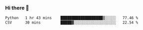 ### Hi there 👋

<!--START_SECTION:waka-->

```txt
Python   1 hr 43 mins    ███████████████████▒░░░░░   77.46 %
CSV      30 mins         █████▓░░░░░░░░░░░░░░░░░░░   22.54 %
```

<!--END_SECTION:waka-->


<!--
**AnkelMauCastillo/AnkelMauCastillo** is a ✨ _special_ ✨ repository because its `README.md` (this file) appears on your GitHub profile.

Here are some ideas to get you started:

- 🔭 I’m currently working on ...
- 🌱 I’m currently learning ...
- 👯 I’m looking to collaborate on ...
- 🤔 I’m looking for help with ...
- 💬 Ask me about ...
- 📫 How to reach me: ...
- 😄 Pronouns: ...
- ⚡ Fun fact: ...
-->
